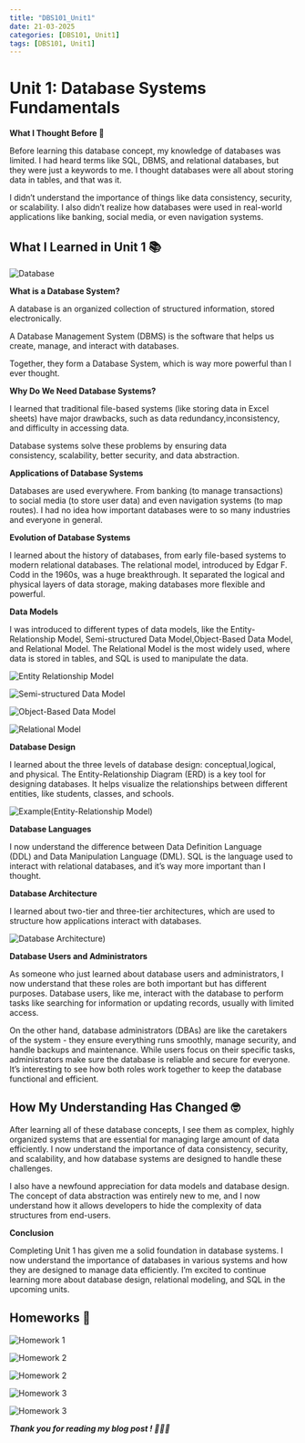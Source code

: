 ```yaml
---
title: "DBS101_Unit1"
date: 21-03-2025
categories: [DBS101, Unit1]
tags: [DBS101, Unit1]
---
```


# Unit 1: Database Systems Fundamentals

**What I Thought Before 🤔**

Before learning this database concept, my knowledge of databases was limited. I had heard terms like SQL, DBMS, and relational databases, but they were just a keywords to me. I thought databases were all about storing data in tables, and that was it.

I didn’t understand the importance of things like data consistency, security, or scalability. I also didn’t realize how databases were used in real-world applications like banking, social media, or even navigation systems.

## What I Learned in Unit 1 📚

![Database](/assets/lib/unit1/dbs.png)

**What is a Database System?**

A database is an organized collection of structured information, stored electronically.

A Database Management System (DBMS) is the software that helps us create, manage, and interact with databases.

Together, they form a Database System, which is way more powerful than I ever thought.

**Why Do We Need Database Systems?**

I learned that traditional file-based systems (like storing data in Excel sheets) have major drawbacks, such as data redundancy,inconsistency, and difficulty in accessing data.

Database systems solve these problems by ensuring data consistency, scalability, better security, and data abstraction. 

**Applications of Database Systems**

Databases are used everywhere. From banking (to manage transactions) to social media (to store user data) and even navigation systems (to map routes). I had no idea how important databases were to so many industries and everyone in general.

**Evolution of Database Systems**

I learned about the history of databases, from early file-based systems to modern relational databases.
The relational model, introduced by Edgar F. Codd in the 1960s, was a huge breakthrough. It separated the logical and physical layers of data storage, making databases more flexible and powerful.

**Data Models**

I was introduced to different types of data models, like the Entity-Relationship Model, Semi-structured Data Model,Object-Based Data Model, and Relational Model.
The Relational Model is the most widely used, where data is stored in tables, and SQL is used to manipulate the data.

![Entity Relationship Model](/assets/lib/unit1/entityrelationship.png)

![Semi-structured Data Model](/assets/lib/unit1/semistructured.png)

![Object-Based Data Model](/assets/lib/unit1/objectoriented.png)

![Relational Model](/assets/lib/unit1/relational.png)

**Database Design**

I learned about the three levels of database design: conceptual,logical, and physical.
The Entity-Relationship Diagram (ERD) is a key tool for designing databases. It helps visualize the relationships between different entities, like students, classes, and schools.

![Example(Entity-Relationship Model)](/assets/lib/unit1/design.png)


**Database Languages**

I now understand the difference between Data Definition Language (DDL) and Data Manipulation Language (DML).
SQL is the language used to interact with relational databases, and it’s way more important than I thought.

**Database Architecture**

I learned about two-tier and three-tier architectures, which are used to structure how applications interact with databases.

![Database Architecture)](/assets/lib/unit1/architecture.png)

**Database Users and Administrators**

As someone who just learned about database users and administrators, I now understand that these roles are both important but has different purposes. Database users, like me, interact with the database to perform tasks like searching for information or updating records, usually with limited access. 

On the other hand, database administrators (DBAs) are like the caretakers of the system - they ensure everything runs smoothly, manage security, and handle backups and maintenance. While users focus on their specific tasks, administrators make sure the database is reliable and secure for everyone. It’s interesting to see how both roles work together to keep the database functional and efficient.

## How My Understanding Has Changed 🤓

After learning all of these database concepts, I see them as complex, highly organized systems that are essential for managing large amount of data efficiently. I now understand the importance of data consistency, security, and scalability, and how database systems are designed to handle these challenges.

I also have a newfound appreciation for data models and database design. The concept of data abstraction was entirely new to me, and I now understand how it allows developers to hide the complexity of data structures from end-users.

**Conclusion**

Completing Unit 1 has given me a solid foundation in database systems. I now understand the importance of databases in various systems and how they are designed to manage data efficiently. I’m excited to continue learning more about database design, relational modeling, and SQL in the upcoming units.

## Homeworks 📄
![Homework 1](/assets/lib/unit1/hw1.jpeg)

![Homework 2](/assets/lib/unit1/hw2.jpeg)

![Homework 2](/assets/lib/unit1/hw3.jpeg)

![Homework 3](/assets/lib/unit1/hw4.jpeg)

![Homework 3](/assets/lib/unit1/hw5.jpeg)

***Thank you for reading my blog post ! 🙇🏻‍♀️***
